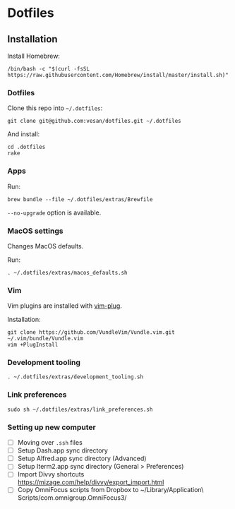 # Dotfiles

## Installation

Install Homebrew:

    /bin/bash -c "$(curl -fsSL https://raw.githubusercontent.com/Homebrew/install/master/install.sh)"


### Dotfiles

Clone this repo into `~/.dotfiles`:

    git clone git@github.com:vesan/dotfiles.git ~/.dotfiles

And install:

    cd .dotfiles
    rake

### Apps

Run:

    brew bundle --file ~/.dotfiles/extras/Brewfile

`--no-upgrade` option is available.

### MacOS settings

Changes MacOS defaults.

Run:

    . ~/.dotfiles/extras/macos_defaults.sh

### Vim

Vim plugins are installed with [vim-plug](https://github.com/junegunn/vim-plug).

Installation:

    git clone https://github.com/VundleVim/Vundle.vim.git ~/.vim/bundle/Vundle.vim
    vim +PlugInstall

### Development tooling

    . ~/.dotfiles/extras/development_tooling.sh

### Link preferences

    sudo sh ~/.dotfiles/extras/link_preferences.sh

### Setting up new computer

- [ ] Moving over `.ssh` files
- [ ] Setup Dash.app sync directory
- [ ] Setup Alfred.app sync directory (Advanced)
- [ ] Setup Iterm2.app sync directory (General > Preferences)
- [ ] Import Divvy shortcuts https://mizage.com/help/divvy/export_import.html
- [ ] Copy OmniFocus scripts from Dropbox to ~/Library/Application\ Scripts/com.omnigroup.OmniFocus3/
